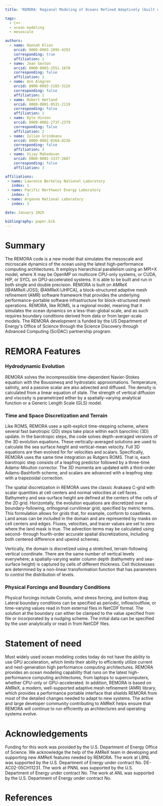 ```yaml
---
title: 'REMORA: Regional Modeling of Oceans Refined Adaptively (built on AMReX)'

tags:
  - C++
  - ocean modeling
  - mesoscale

authors:
  - name: Hannah Klion
    orcid: 0000-0003-2095-4293
    corresponding: true
    affiliation: 1
  - name: Jean Sexton
    orcid: 0000-0003-2551-1678
    corresponding: false
    affiliation: 1
  - name: Ann Almgren
    orcid: 0000-0003-2103-312X
    corresponding: false
    affiliation: 1
  - name: Robert Hetland
    orcid: 0000-0001-9531-2119
    corresponding: false
    affiliation: 2
  - name: Kyle Hinson
    orcid: 0000-0002-2737-2379
    corresponding: false
    affiliation: 2
  - name: Iulian Grindeanu
    orcid: 0000-0002-0264-8236
    corresponding: false
    affiliation: 3
  - name: Vijay Mahadevan
    orcid: 0000-0002-3337-2607
    corresponding: false
    affiliation: 3

affiliations:
 - name: Lawrence Berkeley National Laboratory
   index: 1
 - name: Pacific Northwest Energy Laboratory
   index: 2
 - name: Argonne National Laboratory
   index: 3

date: January 2025

bibliography: paper.bib
---
```


# Summary

The REMORA code is a new model that simulates the mesoscale and microscale
dynamics of the ocean using the latest high-performance computing architectures.
It employs hierarchical parallelism using an MPI+X model, where X may be OpenMP on
multicore CPU-only systems, or CUDA, HIP, or SYCL on GPU-accelerated systems.
It is able to be built and run in both single and double precision.
REMORA is built on AMReX [@AMReX:JOSS; @AMReX:IJHPCA],
a block-structured adaptive mesh refinement (AMR) software framework that
provides the underlying performance-portable software infrastructure for block-structured mesh operations.
REMORA, like ROMS, is a regional model, meaning that it simulates the ocean dynamics on
a less-than-global scale, and as such requires boundary conditions derived from data
or from larger-scale models.
The REMORA development is funded by the US Department of Energy's Office of Science
through the Science Discovery through Advanced Computing (SciDAC) partnership program.

# REMORA Features

### Hydrodynamic Evolution

REMORA solves the incompressible time-dependent Navier-Stokes equation with the Boussinesq and hydrostatic approximations.
Temperature, salinity, and a passive scalar are also advected and diffused.
The density is calculated from a linear equation of state. The strength of vertical diffusion and viscosity is parametrized either by a spatially-varying analytical function or a Generic Length Scale (GLS) model.

### Time and Space Discretization and Terrain

Like ROMS, REMORA uses a split-explicit time-stepping scheme, where several fast barotropic (2D) steps take place within each baroclinic (3D) update.
In the barotropic steps, the code solves depth-averaged versions of the 3D evolution equations.
These vertically-averaged solutions are used to calculate the sea surface height and vertical-mean velocity.
Full 3D equations are then evolved for for velocities and scalars. 
Specifically, REMORA uses the same time integration as Rutgers ROMS.
That is, each barotropic step consists of a leapfrog predictor followed by a three-time Adams-Moulton corrector.
The 3D momenta are updated with a third-order Adams-Bashforth scheme, and scalars are advanced with a leapfrog step with a trapezoidal correction.

The spatial discretization in REMORA uses the classic Arakawa C-grid with
scalar quantities at cell centers and normal velocities at cell faces.
Bathymetry and sea-surface height are defined at the centers of the cells of the 2D grid.
Horizontally, the evolution equations are discretized over a boundary-following, orthogonal curvilinear grid, specified by metric terms.
This formulation allows for grids that, for example, conform to coastlines.
Land areas can be included in the domain and are represented by masks on cell centers and edges.
Fluxes, velocities, and tracer values are set to zero where the land mask is true.
The advection terms may be calculated using second- through fourth-order accurate
spatial discretizations, including both centered difference and upwind
schemes.

Vertically, the domain is discretized using a stretched, terrain-following vertical coordinate.
There are the same number of vertical levels everywhere; a spatially-varying water column depth (bathymetry and sea-surface height) is captured by cells of different thickness.
Cell thicknesses are determined by a non-linear transformation function that has parameters to control the distribution of levels.

### Physical Forcings and Boundary Conditions

Physical forcings include Coriolis, wind stress forcing, and bottom drag.
Lateral boundary conditions can be specified as periodic, inflow/outflow,
or time-varying values read in from external files in NetCDF format.
The solution at the boundary can either be clamped to the value specified from file or incorporated by a nudging scheme.
The initial data can be specified by the user analytically or read in from NetCDF files.

# Statement of need

Most widely used ocean modeling codes today do not have the
ability to use GPU acceleration, which limits their ability to
efficiently utilize current and next-generation high performance computing
architectures.  REMORA provides an ocean modeling capability that runs on the latest high-performance
computing architectures, from laptops to supercomputers,
whether CPU-only or GPU-accelerated.  In addition, REMORA is based on AMReX,
a modern, well-supported adaptive mesh refinement (AMR) library,
which provides a performance portable interface that shields REMORA
from most of the detailed changes needed to adapt to new systems.
The active and large developer community contributing to AMReX helps ensure
that REMORA will continue to run efficiently as architectures and operating systems
evolve.

# Acknowledgements

Funding for this work was provided by the U.S. Department of Energy
Office of Science.
We acknowledge the help of the AMReX team
in developing and supporting new AMReX features needed by REMORA.
The work at LBNL was supported by the U.S. Department of Energy
under contract No. DE-AC02-05CH11231.
The work at PNNL was supported by the U.S. Department of Energy
under contract No.
The work at ANL was supported by the U.S. Department of Energy
under contract No.

# References

